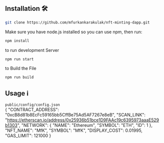 
## Installation 🛠️

```sh
git clone https://github.com/mfurkankarakulak/nft-minting-dapp.git
```

Make sure you have node.js installed so you can use npm, then run:

```sh
npm install
```

to run development Server

```sh
npm run start
```

to Build the File

```sh
npm run build
```

## Usage ℹ️
`public/config/config.json` <br>
{
   "CONTRACT_ADDRESS": "0xcB8d81b8EcFc59165bb5CffBe75Ad5AF7267e8eB",
  "SCAN_LINK": "https://etherscan.io/address/0x25936b51bce1D9FAAc19c6395973aaaE529b1303",
  "NETWORK": {
    "NAME": "Ethereum",
    "SYMBOL": "ETH",
    "ID": 1
  },
  "NFT_NAME": "MfK",
  "SYMBOL": "MfK",
  "DISPLAY_COST": 0.01995,
  "GAS_LIMIT": 121000
}


```
